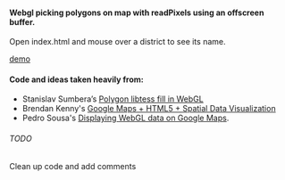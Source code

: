 #### Webgl picking polygons on map with readPixels using an offscreen buffer.


Open index.html and mouse over a district to see its name.

[demo](http://codepen.io/mikefab/pen/YwdrXx)

#### Code and ideas taken heavily from: 
- Stanislav Sumbera’s [Polygon libtess fill in WebGL](http://blog.sumbera.com/2014/07/28/webgl-polygons-fill-with-libtess-js)
- Brendan Kenny's [Google Maps + HTML5 + Spatial Data Visualization]('https://www.youtube.com/watch?v=aZJnI6hxr-c')
- Pedro Sousa's [Displaying WebGL data on Google Maps](http://build-failed.blogspot.com/2013/02/displaying-webgl-data-on-google-maps.html).

###### TODO
Clean up code and add comments
